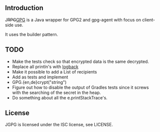 Introduction
------------

J<del>RPG</del><ins>GPG</ins> is a Java wrapper for GPG2 and gpg-agent with focus on
client-side use.

It uses the builder pattern.

TODO
----
* Make the tests check so that encrypted data is the same decrypted.
* Replace all println's with [logback](http://logback.qos.ch/)
* Make it possible to add a List<String> of recipients
* Add as tests and implement
 * GPG.{en,de}crypt("string")
* Figure out how to disable the output of Gradles tests since it screws with
  the searching of the secret in the heap.
* Do something about all the e.printStackTrace's.

License
-------

JGPG is licensed under the ISC license, see LICENSE.
